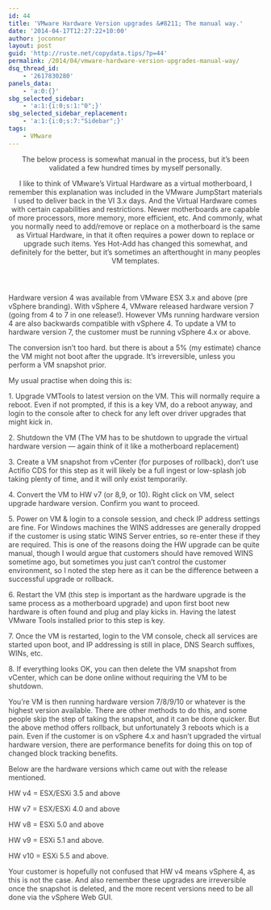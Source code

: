 ```yaml
---
id: 44
title: 'VMware Hardware Version upgrades &#8211; The manual way.'
date: '2014-04-17T12:27:22+10:00'
author: joconnor
layout: post
guid: 'http://ruste.net/copydata.tips/?p=44'
permalink: /2014/04/vmware-hardware-version-upgrades-manual-way/
dsq_thread_id:
    - '2617830280'
panels_data:
    - 'a:0:{}'
sbg_selected_sidebar:
    - 'a:1:{i:0;s:1:"0";}'
sbg_selected_sidebar_replacement:
    - 'a:1:{i:0;s:7:"Sidebar";}'
tags:
    - VMware
---
```


<header style="color: #3d3d3d;">The below process is somewhat manual in the process, but it’s been validated a few hundred times by myself personally.

I like to think of VMware’s Virtual Hardware as a virtual motherboard, I remember this explanation was included in the VMware JumpStart materials I used to deliver back in the VI 3.x days. And the Virtual Hardware comes with certain capabilities and restrictions. Newer motherboards are capable of more processors, more memory, more efficient, etc. And commonly, what you normally need to add/remove or replace on a motherboard is the same as Virtual Hardware, in that it often requires a power down to replace or upgrade such items. Yes Hot-Add has changed this somewhat, and definitely for the better, but it’s sometimes an afterthought in many peoples VM templates.

</header><section class="jive-content-body" style="color: #3d3d3d;"><div class="jive-rendered-content" style="font-weight: inherit; font-style: inherit;">Hardware version 4 was available from VMware ESX 3.x and above (pre vSphere branding). With vSphere 4, VMware released hardware version 7 (going from 4 to 7 in one release!). However VMs running hardware version 4 are also backwards compatible with vSphere 4. To update a VM to hardware version 7, the customer must be running vSphere 4.x or above.

The conversion isn’t too hard. but there is about a 5% (my estimate) chance the VM might not boot after the upgrade. It’s irreversible, <span style="font-weight: inherit; font-style: inherit;">unless you </span>perform a VM snapshot prior.

My usual practise when doing this is:

1\. Upgrade VMTools to latest version on the VM. This will normally require a reboot. Even if not prompted, if this is a key VM, do a reboot anyway, and login to the console after to check for any left over driver upgrades that might kick in.

2\. Shutdown the VM (The VM has to be shutdown to upgrade the virtual hardware version — again think of it like a motherboard replacement)

3\. Create a VM snapshot from vCenter (for purposes of rollback), don’t use Actifio CDS for this step as it will likely be a full ingest or low-splash job taking plenty of time, and it will only exist temporarily.

4\. Convert the VM to HW v7 (or 8,9, or 10). Right click on VM, select upgrade hardware version. Confirm you want to proceed.

5\. Power on VM &amp; login to a console session, and check IP address settings are fine. For Windows machines the WINS addresses are generally dropped if the customer is using static WINS Server entries, so re-enter these if they are required. This is one of the reasons doing the HW upgrade can be quite manual, though I would argue that customers should have removed WINS sometime ago, but sometimes you just can’t control the customer environment, so I noted the step here as it can be the difference between a successful upgrade or rollback.

6\. Restart the VM (this step is important as the hardware upgrade is the same process as a motherboard upgrade) and upon first boot new hardware is often found and plug and play kicks in. Having the latest VMware Tools installed prior to this step is key.

7\. Once the VM is restarted, login to the VM console, check all services are started upon boot, and IP addressing is still in place, DNS Search suffixes, WINs, etc.

8\. If everything looks OK, you can then delete the VM snapshot from vCenter, which <span style="font-weight: inherit; font-style: inherit;">can</span> be done online without requiring the VM to be shutdown.

You’re VM is then running hardware version 7/8/9/10 or whatever is the highest version available. There are other methods to do this, and some people skip the step of taking the snapshot, and it can be done quicker. But the above method offers rollback, but unfortunately 3 reboots which is a pain. Even if the customer is on vSphere 4.x and hasn’t upgraded the virtual hardware version, there are performance benefits for doing this on top of changed block tracking benefits.

Below are the hardware versions which came out with the release mentioned.

HW v4 = ESX/ESXi 3.5 and above

HW v7 = ESX/ESXi 4.0 and above

HW v8 = ESXi 5.0 and above

HW v9 = ESXi 5.1 and above.

HW v10 = ESXi 5.5 and above.

Your customer is hopefully not confused that HW v4 means vSphere 4, as this is not the case. And also remember these upgrades are irreversible once the snapshot is deleted, and the more recent versions need to be all done via the vSphere Web GUI.

</div></section>